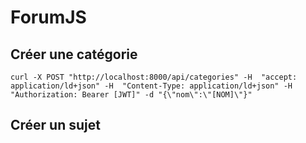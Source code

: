 # ForumJS

## Créer une catégorie

`curl -X POST "http://localhost:8000/api/categories" -H  "accept: application/ld+json" -H  "Content-Type: application/ld+json" -H "Authorization: Bearer [JWT]" -d "{\"nom\":\"[NOM]\"}"`

## Créer un sujet
